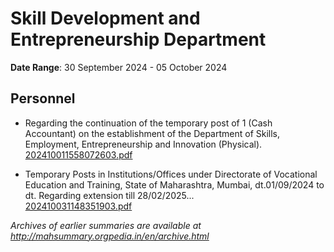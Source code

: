 # Skill Development and Entrepreneurship Department

**Date Range**: 30 September 2024 - 05 October 2024


## Personnel
- Regarding the continuation of the temporary post of 1 (Cash Accountant) on the establishment of the Department of Skills, Employment, Entrepreneurship and Innovation (Physical).\
  [202410011558072603.pdf](https://gr.maharashtra.gov.in/Site/Upload/Government%20Resolutions/English/202410011558072603.pdf)

- Temporary Posts in Institutions/Offices under Directorate of Vocational Education and Training, State of Maharashtra, Mumbai, dt.01/09/2024 to dt. Regarding extension till 28/02/2025...\
  [202410031148351903.pdf](https://gr.maharashtra.gov.in/Site/Upload/Government%20Resolutions/English/202410031148351903.pdf)


*Archives of earlier summaries are available at http://mahsummary.orgpedia.in/en/archive.html*
